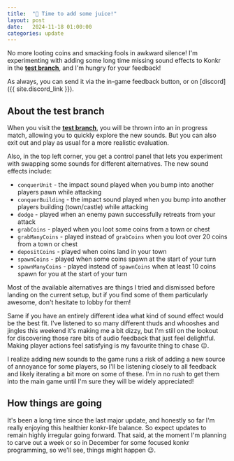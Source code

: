 ```yaml
---
title:  "🍹 Time to add some juice!"
layout: post
date:   2024-11-18 01:00:00
categories: update
---
```


No more looting coins and smacking fools in awkward silence! I'm experimenting with adding some long time missing sound effects to Konkr in the **[test branch](https://www.konkr.io/releases/dev/test-sound-effects/)**, and I'm hungry for your feedback!

<!-- excerpt-end -->
As always, you can send it via the in-game feedback button, or on [discord]({{ site.discord_link }}).

## About the test branch
When you visit the **[test branch](https://www.konkr.io/releases/dev/test-sound-effects/)**, you will be thrown into an in progress match, 
allowing you to quickly explore the new sounds. But you can also exit out and play as usual for a more realistic evaluation.

Also, in the top left corner, you get a control panel that lets you experiment with swapping some sounds for different alternatives. The new sound effects include:
- `conquerUnit` - the impact sound played when you bump into another players pawn while attacking
- `conquerBuilding` - the impact sound played when you bump into another players building (town/castle) while attacking
- `dodge` - played when an enemy pawn successfully retreats from your attack
- `grabCoins` - played when you loot some coins from a town or chest
- `grabManyCoins` - played instead of `grabCoins` when you loot over 20 coins from a town or chest
- `depositCoins` - played when coins land in your town
- `spawnCoins` - played when some coins spawn at the start of your turn
- `spawnManyCoins` - played instead of `spawnCoins` when at least 10 coins spawn for you at the start of your turn

Most of the available alternatives are things I tried and dismissed before landing on the current setup, but if you find some of them
particularly awesome, don't hesitate to lobby for them! 

Same if you have an entirely different idea what kind of sound effect would be the best fit. I've listened to so many
different thuds and whooshes and jingles this weekend it's making me a bit dizzy, but I'm still on the lookout for discovering those rare
bits of audio feedback that just feel delightful. Making player actions feel satisfying is my favourite thing to chase 😉.

I realize adding new sounds to the game runs a risk of adding a new source of annoyance for some players, so I'll be listening closely to all feedback
and likely iterating a bit more on some of these. I'm in no rush to get them into the main game until I'm sure they will be widely appreciated!

## How things are going

It's been a long time since the last major update, and honestly so far I'm really enjoying this healthier konkr-life balance. 
So expect updates to remain highly irregular going forward. That said, at the moment I'm planning to carve out a week or 
so in December for some focused konkr programming, so we'll see, things might happen 😉.
